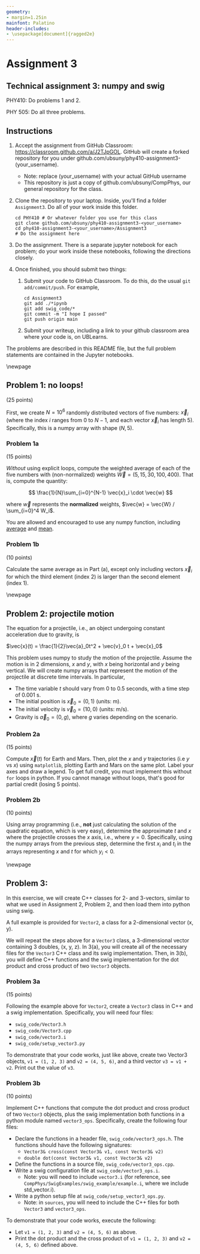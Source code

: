 ```yaml
---
geometry:
- margin=1.25in
mainfont: Palatino
header-includes: 
- \usepackage[document]{ragged2e}
---
```


# Assignment 3
## Technical assignment 3: numpy and swig

PHY410: Do problems 1 and 2.

PHY 505: Do all three problems.

## Instructions
1. Accept the assignment from GitHub Classroom: https://classroom.github.com/a/J2TJpGOL. GitHub will create a forked repository for you under github.com/ubsuny/phy410-assignment3-(your_username).
   - Note: replace (your_username) with your actual GitHub username
   - This repository is just a copy of github.com/ubsuny/CompPhys, our general repository for the class. 
2. Clone the repository to your laptop. Inside, you'll find a folder `Assignment3`. Do all of your work inside this folder.

   ```
   cd PHY410 # Or whatever folder you use for this class
   git clone github.com/ubsuny/phy410-assignment3-<your_username>
   cd phy410-assignment3-<your_username>/Assignment3
   # Do the assignment here
   ```
3. Do the assignment. There is a separate jupyter notebook for each problem; do your work inside these notebooks, following the directions closely.

4. Once finished, you should submit two things:
   1. Submit your code to GitHub Classroom. To do this, do the usual `git add/commit/push`. For example,

      ```
      cd Assignment3
      git add ./*ipynb
      git add swig_code/*
      git commit -m "I hope I passed"
      git push origin main
      ```
   2. Submit your writeup, including a link to your github classroom area where your code is, on UBLearns. 

The problems are described in this README file, but the full problem statements are contained in the Jupyter notebooks.

\newpage

## Problem 1: no loops!

(25 points) 

First, we create $N=10^6$ randomly distributed vectors of five numbers: $\vec{x}_i$ (where the index $i$ ranges from $0$ to $N-1$, and each vector $\vec{x}_i$ has length 5). Specifically, this is a numpy array with shape $(N,\,5)$. 

### Problem 1a

(15 points)

*Without* using explicit loops, compute the weighted average of each of the five numbers with (non-normalized) weights $\vec{W} = (5,15,30,100,400)$. That is, compute the quantity:

$$
\frac{1}{N}\sum_{i=0}^{N-1} \vec{x}_i \cdot \vec{w}
$$

where $\vec{w}$ represents the **normalized** weights, $\vec{w} = \vec{W} / \sum_{i=0}^4 W_i$.

You are allowed and encouraged to use any numpy function, including [average](https://numpy.org/doc/stable/reference/generated/numpy.average.html) and [mean](https://numpy.org/doc/2.3/reference/generated/numpy.mean.html). 

### Problem 1b

(10 points)

Calculate the same average as in Part (a), except only including vectors $\vec{x}_i$ for which the third element (index 2) is larger than the second element (index 1).


\newpage

## Problem 2: projectile motion
The equation for a projectile, i.e., an object undergoing constant acceleration due to gravity, is

$\vec{x}(t) = \frac{1}{2}\vec{a}_0t^2 + \vec{v}_0 t + \vec{x}_0$

This problem uses numpy to study the motion of the projectile. Assume the motion is in 2 dimensions, $x$ and $y$, with $x$ being horizontal and $y$ being vertical. We will create numpy arrays that represent the motion of the projectile at discrete time intervals. In particular, 

- The time variable $t$ should vary from $0$ to $0.5$ seconds, with a time step of $0.001$ s. 
- The initial position is $\vec{x}_0 = (0,\,1)$ (units: m). 
- The initial velocity is $\vec{v}_0 = (10,\,0)$ (units: m/s).
- Gravity is $\vec{a}_0 = (0,g)$, where $g$ varies depending on the scenario. 


### Problem 2a

(15 points)

Compute $\vec{x}(t)$ for Earth and Mars. Then, plot the $x$ and $y$ trajectories (i.e $y$ vs $x$) using `matplotlib`, plotting Earth and Mars on the same plot. Label your axes and draw a legend. To get full credit, you must implement this without `for` loops in python. If you cannot manage without loops, that's good for partial credit (losing 5 points).

### Problem 2b

(10 points)

Using array programming (i.e., **not** just calculating the solution of the quadratic equation, which is very easy), determine the approximate $t$ and $x$ where the projectile crosses the $x$ axis, i.e., where $y=0$. Specifically, using the numpy arrays from the previous step, determine the first $x_i$ and $t_i$ in the arrays representing $x$ and $t$ for which $y_i<0$. 

\newpage

## Problem 3: 

In this exercise, we will create C++ classes for 2- and 3-vectors, similar to what we used in Assignment 2, Problem 2, and then load them into python using swig. 

A full example is provided for `Vector2`, a class for a 2-dimensional vector (x, y). 

We will repeat the steps above for a `Vector3` class, a 3-dimensional vector containing 3 doubles, (x, y, z). In 3(a), you will create all of the necessary files for the `Vector3` C++ class and its swig implementation. Then, in 3(b), you will define C++ functions and the swig implementation for the dot product and cross product of two `Vector3` objects.

### Problem 3a

(15 points)

Following the example above for `Vector2`, create a `Vector3` class in C++ and a swig implementation. Specifically, you will need four files:

- `swig_code/Vector3.h`
- `swig_code/Vector3.cpp`
- `swig_code/vector3.i`
- `swig_code/setup_vector3.py`

To demonstrate that your code works, just like above, create two Vector3 objects, `v1 = (1, 2, 3)` and `v2 = (4, 5, 6)`, and a third vector `v3 = v1 + v2`. Print out the value of `v3`. 

### Problem 3b

(10 points)

Implement C++ functions that compute the dot product and cross product of two `Vector3` objects, plus the swig implementation both functions in a python module named `vector3_ops`. Specifically, create the following four files:

- Declare the functions in a header file, `swig_code/vector3_ops.h`. The functions should have the following signatures:
   - `Vector3& cross(const Vector3& v1, const Vector3& v2)`
   - `double dot(const Vector3& v1, const Vector3& v2)`
- Define the functions in a source file, `swig_code/vector3_ops.cpp`.
- Write a swig configuration file at `swig_code/vector3_ops.i`.
   - Note: you will need to include `vector3.i` (for reference, see `CompPhys/SwigExamples/swig_example/example.i`, where we include std_vector.i).
- Write a python setup file at `swig_code/setup_vector3_ops.py`.
   - Note: in `sources`, you will need to include the C++ files for both `Vector3` and `vector3_ops`. 

To demonstrate that your code works, execute the following:
- Let `v1 = (1, 2, 3)` and `v2 = (4, 5, 6)` as above.
- Print the dot product and the cross product of `v1 = (1, 2, 3)` and `v2 = (4, 5, 6)` defined above.




